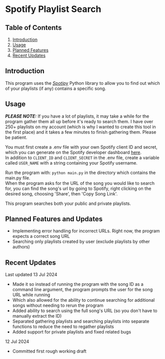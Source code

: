 # Spotify Playlist Search

## Table of Contents
1. [Introduction](#introduction)
2. [Usage](#usage)
3. [Planned Features](#planned-features)
4. [Recent Updates](#recent-updates)

## Introduction
This program uses the *[Spotipy](https://spotipy.readthedocs.io/en/2.24.0/)* Python library to
allow you to find out which of your playlists (if any) contains a specific song.


## Usage
***PLEASE NOTE:*** If you have a lot of playlists, it may take a while for the program gather them all up before it's ready to search them.
I have over 250+ playlists on my account (which is why I wanted to create this tool in the first place) and it takes a few minutes to finish gathering them. Please be patient.<br>

You must first create a .env file with your own Spotify client ID and secret, which you can generate on the Spotify developer dashboard [here](https://developer.spotify.com/dashboard/applications).<br>
In addition to `CLIENT_ID` and `CLIENT_SECRET` in the .env file, create a variable called `USER_NAME` with a string containing your Spotify username.

Run the program with: `python main.py` in the directory which contains the main.py file.<br>
When the program asks for the URL of the song you would like to search for, 
you can find the song's url by going to Spotify, right clicking on the desired song, choosing 'Share', then 'Copy Song Link'.<br>

This program searches both your public and private playlists. 

## Planned Features and Updates
- Implementing error handling for incorrect URLs. Right now, the program expects a correct song URL
- Searching only playlists created by user (exclude playlists by other authors)

## Recent Updates
Last updated 13 Jul 2024
- Made it so instead of running the program with the song ID as a command line argument, the program prompts the user for the song URL while running
- Which also allowed for the ability to continue searching for additional songs without needing to rerun the program
- Added ability to search using the full song's URL (so you don't have to manually extract the ID)
- Separated gathering playlists and searching playlists into separate functions to reduce the need to regather playlists
- Added support for private playlists and fixed related bugs

12 Jul 2024
- Committed first rough working draft
